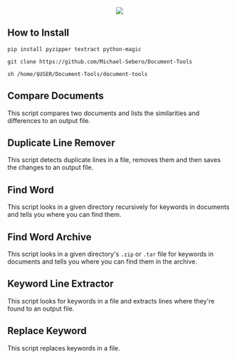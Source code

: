 <p align="center">
	<img src="https://i.postimg.cc/jdVWtNrG/document-tools.png" />

## How to Install

```
pip install pyzipper textract python-magic

git clone https://github.com/Michael-Sebero/Document-Tools

sh /home/$USER/Document-Tools/document-tools
```

## Compare Documents
This script compares two documents and lists the similarities and differences to an output file.

## Duplicate Line Remover
This script detects duplicate lines in a file, removes them and then saves the changes to an output file.

## Find Word
This script looks in a given directory recursively for keywords in documents and tells you where you can find them.

## Find Word Archive
This script looks in a given directory's `.zip` or `.tar` file for keywords in documents and tells you where you can find them in the archive.

## Keyword Line Extractor
This script looks for keywords in a file and extracts lines where they're found to an output file.

## Replace Keyword
This script replaces keywords in a file.
